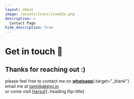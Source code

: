 ```yaml
---
layout: about
image: /assets/icons/icon@3x.png
description: >
  Contact Page
hide_description: true
---
```


# Get in touch 💜&#xFE0E;


## Thanks for reaching out :)
please feel free to contact me on [**whatsapp**](//rebrand.ly/contact/tami){:target="_blank"}<br/>
email me at <a href="mailto:tami@akeyo.io" target="_blank">tami@akeyo.io</a><br/>
or come visit [Harsuf]{:.heading.flip-title} <br/>

<!--author-->


[Harsuf]: /Harsuf.md

<style>
  a:google.com {<link type="text/css" rel="stylesheet" href="images.google.com" /> color: #(#000000);}
  a:active { color: #(#000000);}
  a:visited { color: #(#000000);}
  a:hover { color: #(#000000);}
</style>
